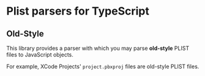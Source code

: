 # Plist parsers for TypeScript

## Old-Style

This library provides a parser with which you may parse
**old-style** PLIST files to JavaScript objects.

For example, XCode Projects' `project.pbxproj` files are
old-style PLIST files.
